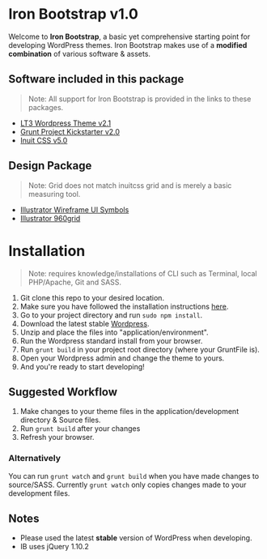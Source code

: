 # Iron Bootstrap v1.0
Welcome to **Iron Bootstrap**, a basic yet comprehensive starting point for developing WordPress themes. Iron Bootstrap makes use of a **modified combination** of various software & assets.

## Software included in this package
> Note: All support for Iron Bootstrap is provided in the links to these packages.

- [LT3 Wordpress Theme v2.1](https://github.com/beaucharman/lt3)
- [Grunt Project Kickstarter v2.0](https://github.com/beaucharman/grunt-project-kickstarter)
- [Inuit CSS v5.0](http://inuitcss.com)

## Design Package
> Note: Grid does not match inuitcss grid and is merely a basic measuring tool.

- [Illustrator Wireframe UI Symbols](http://dribbble.com/shots/760177-Wireframe-Blueprint-Kit)
- [Illustrator 960grid](http://960.gs/)

# Installation
> Note: requires knowledge/installations of CLI such as Terminal, local PHP/Apache, Git and SASS.

1. Git clone this repo to your desired location.
2. Make sure you have followed the installation instructions [here](https://github.com/beaucharman/grunt-project-kickstarter).
3. Go to your project directory and run `sudo npm install`.
4. Download the latest stable [Wordpress](http://wordpress.org).
5. Unzip and place the files into "application/environment".
6. Run the Wordpress standard install from your browser.
7. Run `grunt build` in your project root directory (where your GruntFile is).
8. Open your Wordpress admin and change the theme to yours.
9. And you're ready to start developing!

## Suggested Workflow
1. Make changes to your theme files in the application/development directory & Source files.
2. Run `grunt build` after your changes
3. Refresh your browser.

### Alternatively
You can run `grunt watch` and `grunt build` when you have made changes to source/SASS. Currently `grunt watch` only copies changes made to your development files.

## Notes
- Please used the latest **stable** version of WordPress when developing.
- IB uses jQuery 1.10.2